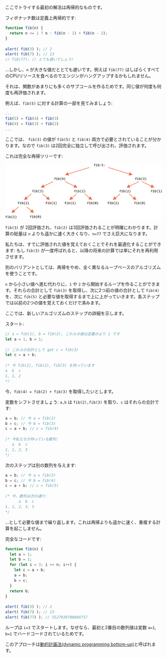 ここでトライする最初の解法は再帰的なものです。

フィボナッチ数は定義上再帰的です:

```js run
function fib(n) {
  return n <= 1 ? n : fib(n - 1) + fib(n - 2);
}

alert( fib(3) ); // 2
alert( fib(7) ); // 13
// fib(77); // とても遅いでしょう!
```

...しかし、`n` が大きな値だととても遅いです。例えば `fib(77)` はしばらくすべてのCPUリソースを食べるのでエンジンがハングアップするかもしれません。

それは、関数があまりにも多くのサブコールを作るためです。同じ値が何度も何度も再評価されます。

例えば、`fib(5)` に対する計算の一部を見てみましょう:

```js no-beautify
...
fib(5) = fib(4) + fib(3)
fib(4) = fib(3) + fib(2)
...
```

ここでは、 `fib(3)` の値が `fib(5)` と `fib(4)` 両方で必要とされていることが分かります。なので `fib(3)` は2回完全に独立して呼び出され、評価されます。

これは完全な再帰ツリーです:

![fibonacci recursion tree](fibonacci-recursion-tree.png)

`fib(3)` が 2回評価され、`fib(2)` は3回評価されることが明確にわかります。計算の総量は `n` よりも遥かに速く大きくなり、`n=77` でさえ巨大になります。

私たちは、すでに評価された値を覚えておくことでそれを最適化することができます: もし `fib(3)` が一度呼ばれると、以降の将来の計算では単にそれを再利用させます。

別のバリアントとしては、再帰をやめ、全く異なるループベースのアルゴリズムを使うことです。

`n` から小さい値へ進む代わりに、`1` や `2` から開始するループを作ることができます。それらの合計として `fib(3)` を取得し、次に2つ前の値の合計として `fib(4)` を、次に `fib(5)` と必要な値を取得するまで上に上がっていきます。各ステップでは以前の2つの値を覚えておくだけで済みます。

ここでは、新しいアルゴリズムのステップの詳細を示します。

スタート:

```js
// a = fib(1), b = fib(2), これらの値は定義のより 1 です
let a = 1, b = 1;

// これらの合計として get c = fib(3)
let c = a + b;

/* 今 fib(1), fib(2), fib(3) を持っています
a  b  c
1, 1, 2
*/
```

今、`fib(4) = fib(2) + fib(3)` を取得したいとします。

変数をシフトさせましょう: `a,b` は `fib(2),fib(3)` を取り、`c` はそれらの合計です:

```js no-beautify
a = b; // 今 a = fib(2)
b = c; // 今 b = fib(3)
c = a + b; // c = fib(4)

/* 今私たちが持っている数列:
   a  b  c
1, 1, 2, 3
*/
```

次のステップは別の数列を与えます:

```js no-beautify
a = b; // 今 a = fib(3)
b = c; // 今 b = fib(4)
c = a + b; // c = fib(5)

/* 今、数列は次の通り:
      a  b  c
1, 1, 2, 3, 5
*/
```

...として必要な値まで繰り返します。これは再帰よりも遥かに速く、重複する計算を起こしません。

完全なコードです:

```js run
function fib(n) {
  let a = 1;
  let b = 1;
  for (let i = 3; i <= n; i++) {
    let c = a + b;
    a = b;
    b = c;
  }
  return b;
}

alert( fib(3) ); // 2
alert( fib(7) ); // 13
alert( fib(77) ); // 5527939700884757
```

ループは `i=3` でスタートします。なぜなら、最初と2番目の数列値は変数 `a=1`, `b=1` でハードコードされているためです。

このアプローチは[動的計画法(dynamic programming bottom-up)](https://en.wikipedia.org/wiki/Dynamic_programming)と呼ばれます。
